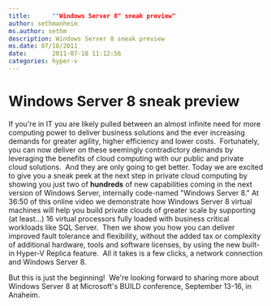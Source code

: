 ```yaml
---
title:      ""Windows Server 8" sneak preview"
author: sethmanheim
ms.author: sethm
description: Windows Server 8 sneak preview
ms.date: 07/18/2011
date:       2011-07-18 11:12:56
categories: hyper-v
---
```

# Windows Server 8 sneak preview

If you're in IT you are likely pulled between an almost infinite need for more computing power to deliver business solutions and the ever increasing demands for greater agility, higher efficiency and lower costs.  Fortunately, you can now deliver on these seemingly contradictory demands by leveraging the benefits of cloud computing with our public and private cloud solutions.  And they are only going to get better. Today we are excited to give you a sneak peek at the next step in private cloud computing by showing you just two of **hundreds** of new capabilities coming in the next version of Windows Server, internally code-named  "Windows Server 8." At 36:50 of this online video we demonstrate how Windows Server 8 virtual machines will help you build private clouds of greater scale by supporting (at least…) 16 virtual processors fully loaded with business critical workloads like SQL Server.  Then we show you how you can deliver improved fault tolerance and flexibility, without the added tax or complexity of additional hardware, tools and software licenses, by using the new built-in Hyper-V Replica feature.  All it takes is a few clicks, a network connection and Windows Server 8. 

But this is just the beginning!  We're looking forward to sharing more about Windows Server 8 at Microsoft's BUILD conference, September 13-16, in Anaheim.
